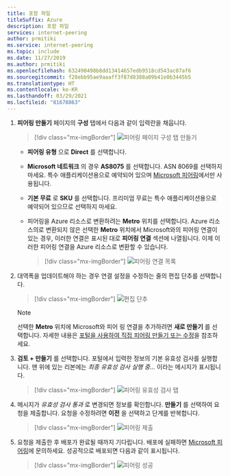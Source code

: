 ```yaml
---
title: 포함 파일
titleSuffix: Azure
description: 포함 파일
services: internet-peering
author: prmitiki
ms.service: internet-peering
ms.topic: include
ms.date: 11/27/2019
ms.author: prmitiki
ms.openlocfilehash: 632490498b8dd13414657edb9518cd543ac07af6
ms.sourcegitcommit: f28ebb95ae9aaaff3f87d8388a09b41e0b3445b5
ms.translationtype: HT
ms.contentlocale: ko-KR
ms.lasthandoff: 03/29/2021
ms.locfileid: "81678863"
---
```

1. **피어링 만들기** 페이지의 **구성** 탭에서 다음과 같이 입력란을 채웁니다.

    > [!div class="mx-imgBorder"]
    > ![피어링 페이지 구성 탭 만들기](../media/setup-direct-conf-tab.png)

    * **피어링 유형** 으로 **Direct** 를 선택합니다.
    * **Microsoft 네트워크** 의 경우 **AS8075** 를 선택합니다. ASN 8069를 선택하지 마세요. 특수 애플리케이션용으로 예약되어 있으며 [Microsoft 피어링](mailto:peering@microsoft.com)에서만 사용됩니다.
    * **기본 무료** 로 **SKU** 를 선택합니다. 프리미엄 무료는 특수 애플리케이션용으로 예약되어 있으므로 선택하지 마세요.
    * 피어링을 Azure 리소스로 변환하려는 **Metro** 위치를 선택합니다. Azure 리소스의로 변환되지 않은 선택한 **Metro** 위치에서 Microsoft와의 피어링 연결이 있는 경우, 이러한 연결은 표시된 대로 **피어링 연결** 섹션에 나열됩니다. 이제 이러한 피어링 연결을 Azure 리소스로 변환할 수 있습니다.

        > [!div class="mx-imgBorder"]
        > ![피어링 연결 목록](../media/setup-directlegacy-conf-tab.png)

1. 대역폭을 업데이트해야 하는 경우 연결 설정을 수정하는 줄의 편집 단추를 선택합니다.

    > [!div class="mx-imgBorder"]
    > ![편집 단추](../media/setup-directlegacy-conf-tab-edit.png)

    > [!NOTE]
    > 선택한 **Metro** 위치에 Microsoft와 피어 링 연결을 추가하려면 **새로 만들기** 를 선택합니다. 자세한 내용은 [포털을 사용하여 직접 피어링 만들기 또는 수정](../howto-direct-portal.md)을 참조하세요.
    >

1. **검토 + 만들기** 를 선택합니다. 포털에서 입력한 정보의 기본 유효성 검사를 실행합니다. 맨 위에 있는 리본에는 *최종 유효성 검사 실행 중...* 이라는 메시지가 표시됩니다.

    > [!div class="mx-imgBorder"]
    > ![피어링 유효성 검사 탭](../media/setup-direct-review-tab-validation.png)

1. 메시지가 *유효성 검사 통과* 로 변경되면 정보를 확인합니다. **만들기** 를 선택하여 요청을 제출합니다. 요청을 수정하려면 **이전** 을 선택하고 단계를 반복합니다.

    > [!div class="mx-imgBorder"]
    > ![피어링 제출](../media/setup-direct-review-tab-submit.png)

1. 요청을 제출한 후 배포가 완료될 때까지 기다립니다. 배포에 실패하면 [Microsoft 피어링](mailto:peering@microsoft.com)에 문의하세요. 성공적으로 배포되면 다음과 같이 표시됩니다.

    > [!div class="mx-imgBorder"]
    > ![피어링 성공](../media/setup-direct-success.png)
